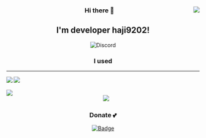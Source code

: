 <div align="center">
  <img align="right" src="https://github-readme-stats.vercel.app/api?username=haji9202&count_private=true"/>
  
  ### Hi there 👋
  I'm developer haji9202!
  ---
  
  ![Discord](https://dcbadge.vercel.app/api/shield/687303353650380820?compact=true)
  ### I used
  
  ---  
 
  <img src="https://github-readme-stats.vercel.app/api/top-langs/?username=haji9202" align="left">
  
  <img src="https://img.shields.io/badge/Java-ED8B00?style=for-the-badge&logo=java&logoColor=white" align="left"><br><br>
  <img src="https://img.shields.io/badge/Python-FFD43B?style=for-the-badge&logo=python&logoColor=blue" align="left">
  
  <img src="https://img.shields.io/badge/IntelliJ_IDEA-000000.svg?style=for-the-badge&logo=intellij-idea&logoColor=white">
  <img src"https://img.shields.io/badge/PyCharm-000000.svg?&style=for-the-badge&logo=PyCharm&logoColor=white">


  

  ### Donate 💕
  [![Badge](https://img.shields.io/badge/Patreon-F96854?style=for-the-badge&logo=patreon&logoColor=white)](https://www.patreon.com/haji9202/)


